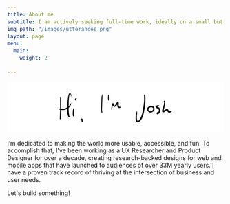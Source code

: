 ```yaml
---
title: About me
subtitle: I am actively seeking full-time work, ideally on a small but growing team
img_path: "/images/utterances.png"
layout: page
menu:
  main:
    weight: 2

---
```

![](/images/hello-2.png)

I’m dedicated to making the world more usable, accessible, and fun. To accomplish that, I've been working as a UX Researcher and Product Designer for over a decade, creating research-backed designs for web and mobile apps that have launched to audiences of over 33M yearly users. I have a proven track record of thriving at the intersection of business and user needs.

Let's build something!